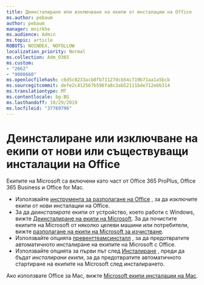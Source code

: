 ```yaml
---
title: Деинсталиране или изключване на екипи от инсталации на Office
ms.author: pebaum
author: pebaum
manager: mnirkhe
ms.audience: Admin
ms.topic: article
ROBOTS: NOINDEX, NOFOLLOW
localization_priority: Normal
ms.collection: Adm_O365
ms.custom:
- "2662"
- "9000660"
ms.openlocfilehash: c6d5c0233acb8fb71127dcb54c719b71aa1a5bcb
ms.sourcegitcommit: defe2c412567b596fa8c3ab52111bde712ebb314
ms.translationtype: MT
ms.contentlocale: bg-BG
ms.lasthandoff: 10/29/2019
ms.locfileid: "37769796"
---
```

# <a name="uninstall-or-exclude-teams-from-new-or-existing-office-installations"></a>Деинсталиране или изключване на екипи от нови или съществуващи инсталации на Office

Екипите на Microsoft са включени като част от Office 365 ProPlus, Office 365 Business и Office for Mac.

- Използвайте [инструмента за разполагане на Office](https://docs.microsoft.com/deployoffice/teams-install#how-to-exclude-microsoft-teams-from-new-installations-of-office-365-proplus) , за да изключите екипи от нови инсталации на Office.
- За да *деинсталирате* екипи от устройство, което работи с Windows, вижте [Деинсталиране на екипи на Microsoft](https://support.office.com/article/3b159754-3c26-4952-abe7-57d27f5f4c81). За да почистите екипите на Microsoft от няколко целеви машини или потребители, вижте [разполагане на екипи на Microsoft за изчистване](https://docs.microsoft.com/microsoftteams/scripts/powershell-script-teams-deployment-clean-up).
- Използвайте опцията [превенттеамсинсталл](https://docs.microsoft.com/deployoffice/teams-install#use-group-policy-to-control-the-installation-of-microsoft-teams
) , за да предотвратите автоматичното инсталиране на екипите на Microsoft с Office.
- Използвайте опцията за първи път след [Инсталиране](https://docs.microsoft.com/deployoffice/teams-install#use-group-policy-to-prevent-microsoft-teams-from-starting-automatically-after-installation) , преди да бъдат *инсталирани екипи*, за да предотвратите автоматичното стартиране на екипите на Microsoft след инсталирането.

Ако използвате Office за Mac, вижте [Microsoft екипи инсталации на Mac](https://docs.microsoft.com/deployoffice/teams-install#microsoft-teams-installations-on-a-mac).